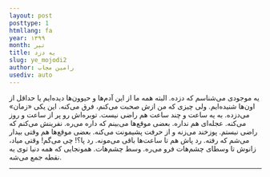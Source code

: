 ```yaml
---
layout: post
posttype: 1
htmllang: fa
year: ۱۳۹۹
month: تیر
title: یه دزد
slug: ye_mojodi2
author: رامین مجاب
usediv: auto
---
```


یه موجودی می‌شناسم که دزده. البته همه ما از این آدم‌ها و حیوون‌ها دیده‌ایم یا حداقل از اون‌ها شنیده‌ایم. ولی چیزی که من ازش صحبت می‌کنم، فرق می‌کنه. این یکی «زمان» می‌دزده. به یه ساعت و چند ساعت هم راضی نیست. توبره‌اش رو پر از ساعت و روز می‌کنه. عجله‌ای هم نداره. بعضی موقع‌ها می‌بینم که داره می‌ره. نفرینش می‌کنم که راضی نیستم. پوزخند می‌زنه و از حرفت پشیمونت می‌کنه. بعضی موقع‌ها هم وقتی بیدار می‌شم که رفته. رد پاش هم تا ساعت‌ها باقی می‌مونه. رد پا؟! چی می‌گم! وقتی میاد، زانوش تا وسطای چشم‌هات فرو می‌ره. وسط چشم‌هات. همونجایی که همه دنیا توی یه نقطه جمع می‌شه.

---